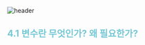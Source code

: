  ![header](https://capsule-render.vercel.app/api?type=waving&color=gradient&customColorList=1&height=200&section=header&text=Chapter.4%20%EB%B3%80%EC%88%98&fontSize=90)


## **<span style="color:#76c8d5">4.1  변수란 무엇인가? 왜 필요한가?</span>**
